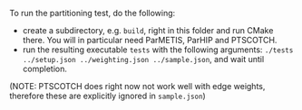 To run the partitioning test, do the following:

* create a subdirectory, e.g. `build`, right in this folder and run CMake there. You will in particular need ParMETIS, ParHIP and PTSCOTCH.
* run the resulting executable `tests` with the following arguments: `./tests ../setup.json ../weighting.json ../sample.json`, and wait until completion.

(NOTE: PTSCOTCH does right now not work well with edge weights, therefore these are explicitly ignored in `sample.json`)
